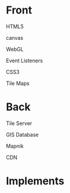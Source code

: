 # Front

HTML5

canvas

WebGL

Event Listeners

CSS3

Tile Maps

# Back

Tile Server

GIS Database

Mapnik

CDN

# Implements

